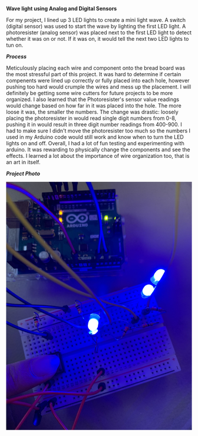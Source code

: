 **Wave light using Analog and Digital Sensors** 

For my project, I lined up 3 LED lights to create a mini light wave. A switch (digital sensor) was used to start the wave by lighting the first LED light. A photoresister (analog sensor) was placed next to the first LED light to detect whether it was on or not. If it was on, it would tell the next two LED lights to tun on. 

***Process***

Meticulously placing each wire and component onto the bread board was the most stressful part of this project. It was hard to determine if certain compenents were lined up correctly or fully placed into each hole, however pushing too hard would crumple the wires and mess up the placement. I will definitely be getting some wire cutters for future projects to be more organized. I also learned that the Photoresister's sensor value readings would change based on how far in it was placed into the hole. The more loose it was, the smaller the numbers. The change was drastic: loosely placing the photoresister in would read single digit numbers from 0-8, pushing it in would result in three digit number readings from 400-900. I had to make sure I didn't move the photoresister too much so the numbers I used in my Arduino code would still work and know when to turn the LED lights on and off. Overall, I had a lot of fun testing and experimenting with arduino. It was rewarding to physically change the components and see the effects. I learned a lot about the importance of wire organization too, that is an art in itself. 

***Project Photo***

![](project.jpeg)

